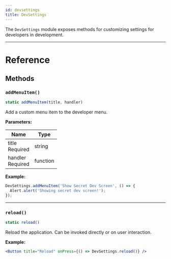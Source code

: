 ```yaml
---
id: devsettings
title: DevSettings
---
```


The `DevSettings` module exposes methods for customizing settings for developers in development.

---

# Reference

## Methods

### `addMenuItem()`

```jsx
static addMenuItem(title, handler)
```

Add a custom menu item to the developer menu.

**Parameters:**

| Name                                                           | Type     |
| -------------------------------------------------------------- | -------- |
| title <div className="label basic required">Required</div>     | string   |
| handler <div className="label basic required">Required</div>   | function |

**Example:**

```jsx
DevSettings.addMenuItem('Show Secret Dev Screen', () => {
  Alert.alert('Showing secret dev screen!');
});
```

---

### `reload()`

```jsx
static reload()
```

Reload the application. Can be invoked directly or on user interaction.

**Example:**

```jsx
<Button title="Reload" onPress={() => DevSettings.reload()} />
```
